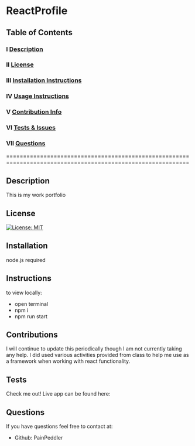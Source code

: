 # ReactProfile
## Table of Contents
  
  ### I   [Description](#description)
  ### II  [License](#license)
  ### III [Installation Instructions](#installation)
  ### IV  [Usage Instructions](#instructions)
  ### V   [Contribution Info](#contributions)
  ### VI  [Tests & Issues](#tests)
  ### VII [Questions](#questions)
  

  ============================================================================================================
  ## Description
 This is my work portfolio
  ## License
  [![License: MIT](https://img.shields.io/badge/License-MIT-yellow.svg)](https://opensource.org/licenses/MIT)
  ## Installation
node.js required
  ## Instructions
  to view locally:
- open terminal 
- npm i
- npm run start
## Contributions
  I will continue to update this periodically though I am not currently taking any help. I did used various activities provided from class to help me use as a framework when working with react functionality.
## Tests
Check me out!
Live app can be found here:
  ## Questions
  
  If you have questions feel free to contact at:
  - Github: PainPeddler
